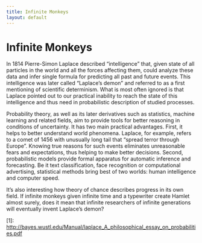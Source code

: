 ```yaml
---
title: Infinite Monkeys
layout: default
---
```


# Infinite Monkeys

In 1814 Pierre-Simon Laplace described “intelligence” that, given state of all particles in the world and all the forces affecting them, could analyze these data and infer single formula for predicting all past and future events. This intelligence was later called “Laplace’s demon” and referred to as a first mentioning of scientific determinism.  What is most often ignored is that Laplace pointed out to our practical inability to reach the state of this intelligence and thus need in probabilistic description of studied processes.

Probability theory, as well as its later derivatives such as statistics, machine learning and related fields, aim to provide tools for better reasoning in conditions of uncertainty. It has two main practical advantages. First, it helps to better understand world phenomena. Laplace, for example, refers to a comet of 1456 with unusually long tail that “spread terror through Europe”. Knowing true reasons for such events eliminates unreasonable fears and expectations, thus helping to make better decisions. Second, probabilistic models provide formal apparatus for automatic inference and forecasting. Be it text classification, face recognition or computational advertising, statistical methods bring best of two worlds: human intelligence and computer speed.

It’s also interesting how theory of chance describes progress in its own field. If infinite monkeys given infinite time and a typewriter create Hamlet almost surely, does it mean that infinite researchers of infinite generations will eventually invent Laplace’s demon?


\[1]: http://bayes.wustl.edu/Manual/laplace_A_philosophical_essay_on_probabilities.pdf